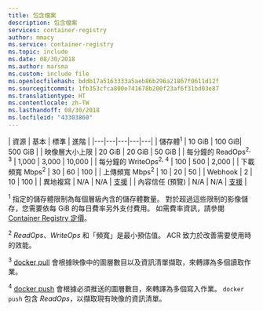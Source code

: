 ```yaml
---
title: 包含檔案
description: 包含檔案
services: container-registry
author: mmacy
ms.service: container-registry
ms.topic: include
ms.date: 08/30/2018
ms.author: marsma
ms.custom: include file
ms.openlocfilehash: bddb17a5163333a5aeb86b296a21867f0611d12f
ms.sourcegitcommit: 1fb353cfca800e741678b200f23af6f31bd03e87
ms.translationtype: HT
ms.contentlocale: zh-TW
ms.lasthandoff: 08/30/2018
ms.locfileid: "43303860"
---
```

| 資源 | 基本 | 標準 | 進階 |
|---|---|---|---|---|
| 儲存體<sup>1</sup> | 10 GiB | 100 GiB| 500 GiB |
| 映像層大小上限 | 20 GiB | 20 GiB | 50 GiB |
| 每分鐘的 ReadOps<sup>2, 3</sup> | 1,000 | 3,000 | 10,000 |
| 每分鐘的 WriteOps<sup>2, 4</sup> | 100 | 500 | 2,000 |
| 下載頻寬 Mbps<sup>2</sup> | 30 | 60 | 100 |
| 上傳頻寬 Mbps<sup>2</sup> | 10 | 20 | 50 |
| Webhook | 2 | 10 | 100 |
| 異地複寫 | N/A | N/A | [支援][geo-replication] |
| 內容信任 (預覽) | N/A | N/A | [支援][content-trust] |

<sup>1</sup> 指定的儲存體限制為每個層級內含的儲存體數量。 對於超過這些限制的影像儲存，您需要依每 GiB 的每日費率另外支付費用。 如需費率資訊，請參閱 [Container Registry 定價][pricing]。

<sup>2</sup> *ReadOps*、*WriteOps* 和「頻寬」是最小預估值。 ACR 致力於改善需要使用時的效能。

<sup>3</sup> [docker pull](https://docs.docker.com/registry/spec/api/#pulling-an-image) 會根據映像中的圖層數目以及資訊清單擷取，來轉譯為多個讀取作業。

<sup>4</sup> [docker push](https://docs.docker.com/registry/spec/api/#pushing-an-image) 會根據必須推送的圖層數目，來轉譯為多個寫入作業。 `docker push` 包含 *ReadOps*，以擷取現有映像的資訊清單。

<!-- LINKS - External -->
[pricing]: https://azure.microsoft.com/pricing/details/container-registry/

<!-- LINKS - Internal -->
[geo-replication]: ../articles/container-registry/container-registry-geo-replication.md
[content-trust]: ../articles/container-registry/container-registry-content-trust.md